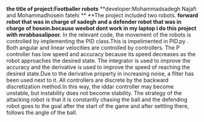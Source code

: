 **the title of project:Footballer robots**
**developer:Mohammadsadegh Najafi and Mohammadhosein fatehi **
**The project included two robots.
**forward robot that was in charge of sadegh and a defender robot that was in charge of hosein.because weebot dont work in  my laptop i do this project with mrabbasalipoor.**
In the relevant code, the movement of the robots is controlled by implementing the PID class.This is impelimented in PID.py .
Both angular and linear velocities are controlled by controllers.
The P controller has low speed and accuracy because its speed decreases as the robot approaches the desired state.
The integrator is used to improve the accuracy and the derivative is used to improve the speed of reaching the desired state.Due to the derivative property in increasing noise, a filter has been used next to it.
All controllers are discrete by the backward discretization method.In this way, the iddar controller may become unstable, but instability does not become stability.
The strategy of the attacking robot is that it is constantly chasing the ball and the defending robot goes to the goal after the start of the game and after settling there, follows the angle of the ball.
